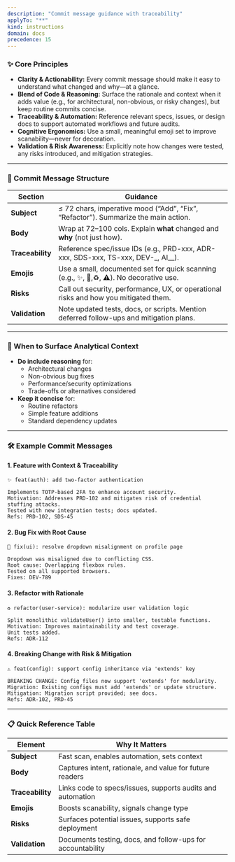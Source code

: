 ```yaml
---
description: "Commit message guidance with traceability"
applyTo: "**"
kind: instructions
domain: docs
precedence: 15
---
```


### ✨ Core Principles

-   **Clarity & Actionability:** Every commit message should make it easy to understand what changed and why—at a glance.
-   **Blend of Code & Reasoning:** Surface the rationale and context when it adds value (e.g., for architectural, non-obvious, or risky changes), but keep routine commits concise.
-   **Traceability & Automation:** Reference relevant specs, issues, or design docs to support automated workflows and future audits.
-   **Cognitive Ergonomics:** Use a small, meaningful emoji set to improve scanability—never for decoration.
-   **Validation & Risk Awareness:** Explicitly note how changes were tested, any risks introduced, and mitigation strategies.

---

### 📝 Commit Message Structure

| Section          | Guidance                                                                                 |
| ---------------- | ---------------------------------------------------------------------------------------- |
| **Subject**      | ≤ 72 chars, imperative mood (“Add”, “Fix”, “Refactor”). Summarize the main action.       |
| **Body**         | Wrap at 72–100 cols. Explain **what** changed and **why** (not just how).                |
| **Traceability** | Reference spec/issue IDs (e.g., PRD-xxx, ADR-xxx, SDS-xxx, TS-xxx, DEV-\_, AI\_\_).      |
| **Emojis**       | Use a small, documented set for quick scanning (e.g., ✨, 🐛,♻️, ⚠️). No decorative use. |
| **Risks**        | Call out security, performance, UX, or operational risks and how you mitigated them.     |
| **Validation**   | Note updated tests, docs, or scripts. Mention deferred follow-ups and mitigation plans.  |

---

### 🧠 When to Surface Analytical Context

-   **Do include reasoning** for:
    -   Architectural changes
    -   Non-obvious bug fixes
    -   Performance/security optimizations
    -   Trade-offs or alternatives considered
-   **Keep it concise** for:
    -   Routine refactors
    -   Simple feature additions
    -   Standard dependency updates

---

### 🛠️ Example Commit Messages

#### 1. Feature with Context & Traceability

```
✨ feat(auth): add two-factor authentication

Implements TOTP-based 2FA to enhance account security.
Motivation: Addresses PRD-102 and mitigates risk of credential stuffing attacks.
Tested with new integration tests; docs updated.
Refs: PRD-102, SDS-45
```

#### 2. Bug Fix with Root Cause

```
🐛 fix(ui): resolve dropdown misalignment on profile page

Dropdown was misaligned due to conflicting CSS.
Root cause: Overlapping flexbox rules.
Tested on all supported browsers.
Fixes: DEV-789
```

#### 3. Refactor with Rationale

```
♻️ refactor(user-service): modularize user validation logic

Split monolithic validateUser() into smaller, testable functions.
Motivation: Improves maintainability and test coverage.
Unit tests added.
Refs: ADR-112
```

#### 4. Breaking Change with Risk & Mitigation

```
⚠️ feat(config): support config inheritance via 'extends' key

BREAKING CHANGE: Config files now support 'extends' for modularity.
Migration: Existing configs must add 'extends' or update structure.
Mitigation: Migration script provided; see docs.
Refs: ADR-102, PRD-45
```

---

### 📋 Quick Reference Table

| Element          | Why It Matters                                             |
| ---------------- | ---------------------------------------------------------- |
| **Subject**      | Fast scan, enables automation, sets context                |
| **Body**         | Captures intent, rationale, and value for future readers   |
| **Traceability** | Links code to specs/issues, supports audits and automation |
| **Emojis**       | Boosts scanability, signals change type                    |
| **Risks**        | Surfaces potential issues, supports safe deployment        |
| **Validation**   | Documents testing, docs, and follow-ups for accountability |
